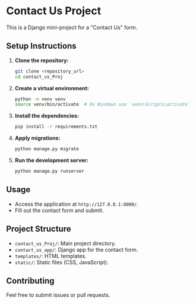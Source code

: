 # Contact Us Project

This is a Django mini-project for a "Contact Us" form.

## Setup Instructions

1. **Clone the repository:**
    ```sh
    git clone <repository_url>
    cd contact_us_Proj
    ```

2. **Create a virtual environment:**
    ```sh
    python -m venv venv
    source venv/bin/activate  # On Windows use `venv\Scripts\activate`
    ```

3. **Install the dependencies:**
    ```sh
    pip install -r requirements.txt
    ```

4. **Apply migrations:**
    ```sh
    python manage.py migrate
    ```

5. **Run the development server:**
    ```sh
    python manage.py runserver
    ```

## Usage

- Access the application at `http://127.0.0.1:8000/`.
- Fill out the contact form and submit.

## Project Structure

- `contact_us_Proj/`: Main project directory.
- `contact_us_app/`: Django app for the contact form.
- `templates/`: HTML templates.
- `static/`: Static files (CSS, JavaScript).

## Contributing

Feel free to submit issues or pull requests.

